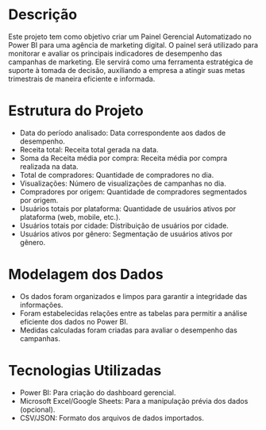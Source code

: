 # Descrição
Este projeto tem como objetivo criar um Painel Gerencial Automatizado no Power BI para uma agência de marketing digital. O painel será utilizado para monitorar e avaliar os principais indicadores de desempenho das campanhas de marketing. Ele servirá como uma ferramenta estratégica de suporte à tomada de decisão, auxiliando a empresa a atingir suas metas trimestrais de maneira eficiente e informada.

# Estrutura do Projeto
- Data do período analisado: Data correspondente aos dados de desempenho.
- Receita total: Receita total gerada na data.
- Soma da Receita média por compra: Receita média por compra realizada na data.
- Total de compradores: Quantidade de compradores no dia.
- Visualizações: Número de visualizações de campanhas no dia.
- Compradores por origem: Quantidade de compradores segmentados por origem.
- Usuários totais por plataforma: Quantidade de usuários ativos por plataforma (web, mobile, etc.).
- Usuários totais por cidade: Distribuição de usuários por cidade.
- Usuários ativos por gênero: Segmentação de usuários ativos por gênero.

# Modelagem dos Dados
- Os dados foram organizados e limpos para garantir a integridade das informações.
- Foram estabelecidas relações entre as tabelas para permitir a análise eficiente dos dados no Power BI.
- Medidas calculadas foram criadas para avaliar o desempenho das campanhas.

# Tecnologias Utilizadas
- Power BI: Para criação do dashboard gerencial.
- Microsoft Excel/Google Sheets: Para a manipulação prévia dos dados (opcional).
- CSV/JSON: Formato dos arquivos de dados importados.
